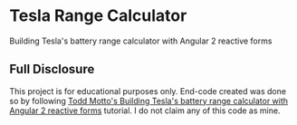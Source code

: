 # Tesla Range Calculator
Building Tesla's battery range calculator with Angular 2 reactive forms

## Full Disclosure
This project is for educational purposes only. End-code created was done so by following [Todd Motto's Building Tesla's battery range calculator with Angular 2 reactive forms](https://toddmotto.com/building-tesla-range-calculator-angular-2-reactive-forms) tutorial. I do not claim any of this code as mine.
